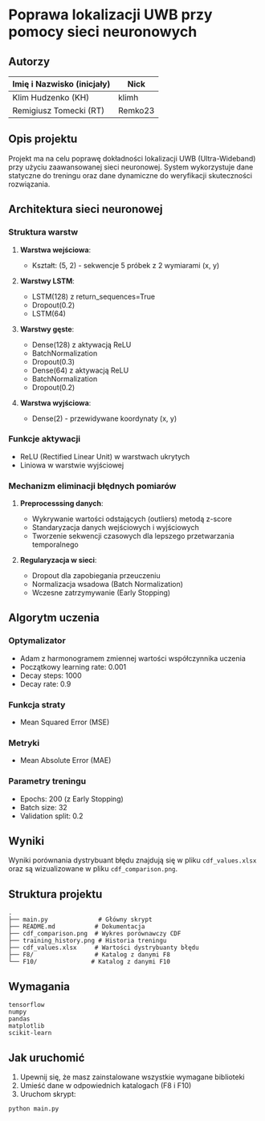 # Poprawa lokalizacji UWB przy pomocy sieci neuronowych

## Autorzy
| Imię i Nazwisko (inicjały) | Nick                                    |
| -------------------------- | --------------------------------------- |
| Klim Hudzenko (KH)        | klimh                                   |
| Remigiusz Tomecki (RT)    | Remko23                                 |

## Opis projektu
Projekt ma na celu poprawę dokładności lokalizacji UWB (Ultra-Wideband) przy użyciu zaawansowanej sieci neuronowej. System wykorzystuje dane statyczne do treningu oraz dane dynamiczne do weryfikacji skuteczności rozwiązania.

## Architektura sieci neuronowej

### Struktura warstw
1. **Warstwa wejściowa**:
   - Kształt: (5, 2) - sekwencje 5 próbek z 2 wymiarami (x, y)

2. **Warstwy LSTM**:
   - LSTM(128) z return_sequences=True
   - Dropout(0.2)
   - LSTM(64)

3. **Warstwy gęste**:
   - Dense(128) z aktywacją ReLU
   - BatchNormalization
   - Dropout(0.3)
   - Dense(64) z aktywacją ReLU
   - BatchNormalization
   - Dropout(0.2)

4. **Warstwa wyjściowa**:
   - Dense(2) - przewidywane koordynaty (x, y)

### Funkcje aktywacji
- ReLU (Rectified Linear Unit) w warstwach ukrytych
- Liniowa w warstwie wyjściowej

### Mechanizm eliminacji błędnych pomiarów
1. **Preprocesssing danych**:
   - Wykrywanie wartości odstających (outliers) metodą z-score
   - Standaryzacja danych wejściowych i wyjściowych
   - Tworzenie sekwencji czasowych dla lepszego przetwarzania temporalnego

2. **Regularyzacja w sieci**:
   - Dropout dla zapobiegania przeuczeniu
   - Normalizacja wsadowa (Batch Normalization)
   - Wczesne zatrzymywanie (Early Stopping)

## Algorytm uczenia

### Optymalizator
- Adam z harmonogramem zmiennej wartości współczynnika uczenia
- Początkowy learning rate: 0.001
- Decay steps: 1000
- Decay rate: 0.9

### Funkcja straty
- Mean Squared Error (MSE)

### Metryki
- Mean Absolute Error (MAE)

### Parametry treningu
- Epochs: 200 (z Early Stopping)
- Batch size: 32
- Validation split: 0.2

## Wyniki
Wyniki porównania dystrybuant błędu znajdują się w pliku `cdf_values.xlsx` oraz są wizualizowane w pliku `cdf_comparison.png`.

## Struktura projektu
```
.
├── main.py              # Główny skrypt
├── README.md           # Dokumentacja
├── cdf_comparison.png  # Wykres porównawczy CDF
├── training_history.png # Historia treningu
├── cdf_values.xlsx     # Wartości dystrybuanty błędu
├── F8/                 # Katalog z danymi F8
└── F10/               # Katalog z danymi F10
```

## Wymagania
```
tensorflow
numpy
pandas
matplotlib
scikit-learn
```

## Jak uruchomić
1. Upewnij się, że masz zainstalowane wszystkie wymagane biblioteki
2. Umieść dane w odpowiednich katalogach (F8 i F10)
3. Uruchom skrypt:
```bash
python main.py
```